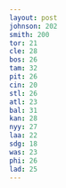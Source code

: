 ```yaml
---
layout: post
johnson: 202
smith: 200
tor: 21
cle: 28
bos: 26
tam: 32
pit: 26
cin: 20
stl: 26
atl: 23
bal: 31
kan: 28
nyy: 27
laa: 22
sdg: 18
was: 23
phi: 26
lad: 25
---
```

